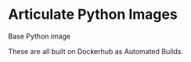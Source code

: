 # Articulate Python Images

Base Python image

These are all built on Dockerhub as Automated Builds.
